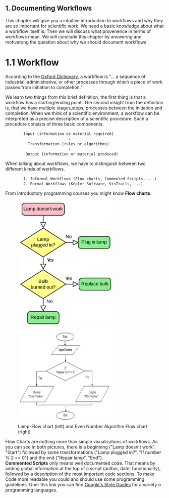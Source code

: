## 1. Documenting Workflows

This chapter will give you a intuitive introduction to workflows and why
they are so important for scientific work. We need a basic knowledge about what
a workflow itself is. Then we will discuss what provenence in terms of workflows mean.
We will conclude this chapter by answering and motivatong the question about
why we should document workflows

# 1.1 Workflow
According to the [Oxford Dictionary](https://www.lexico.com/definition/workflow), a
workflow is "... a sequence of industrial, administrative, or other processes through
which a piece of work passes from initiation to completion."

We learn two things from this brief definition, the first thing is that a workflow
has a starting/ending point. The second insight from the definition is, that we
have multiple stages,steps, processes between the initiation and completion. When we
think of a scientific environment, a workflow can be interpreted as a precise
description of a scientific procedure.
Such a procedure consists of three basic components:

            Input (information or material required)
                                ↓
              Transformation (rules or algorithms)
                                ↓
             Output (information or material produced)

When talking about workflows, we have to distinguish between two different kinds of
workflows.

            1. Informal Workflows (Flow charts, Commented Scripts, ...)
            2. Formal Workflows (Kepler Software, VisTrails, ...)

From introductory programming courses you might know **Flow charts**.

<p float="left">
  <figure>
    <img src="./Pictures/DataFlow1.png" width="300" height="400" />
    <img src="./Pictures/DataFlow2.png" width="300" height="300"/>
    <figcaption>Lamp-Flow chart (left) and Even Number Algorithm Flow chart (right)</figcaption>
  </figure>
</p>

Flow Charts are nothing more than simple visualizations of workflows. As you can see
in both pictures, there is a beginning ("Lamp doesn't work", "Start") followed by
some transformations ("Lamp plugged in?", "If number % 2 == 0") and the end
("Repair lamp", "End"). \
**Commented Scripts** only means well documented code. That means by adding global
information at the top of a script (author, date, functionality), followed by a
description of the most important code sections. To make Code more readable you could
and should use some programming guidelines. Uner this link you can find [Google's Style Guides](https://google.github.io/styleguide/) for a variety o programming languages.
